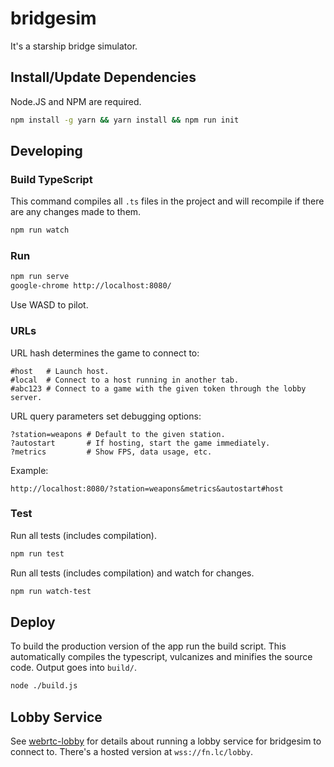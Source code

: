 # bridgesim

It's a starship bridge simulator.

## Install/Update Dependencies
Node.JS and NPM are required.

```sh
npm install -g yarn && yarn install && npm run init
```

## Developing
### Build TypeScript
This command compiles all `.ts` files in the project and will recompile if
there are any changes made to them.
```sh
npm run watch
```

### Run
```sh
npm run serve
google-chrome http://localhost:8080/
```
Use WASD to pilot.

### URLs

URL hash determines the game to connect to:
```
#host   # Launch host.
#local  # Connect to a host running in another tab.
#abc123 # Connect to a game with the given token through the lobby server.
```

URL query parameters set debugging options:
```
?station=weapons # Default to the given station.
?autostart       # If hosting, start the game immediately.
?metrics         # Show FPS, data usage, etc.
```

Example:
```
http://localhost:8080/?station=weapons&metrics&autostart#host
```

### Test
Run all tests (includes compilation).
```sh
npm run test
```

Run all tests (includes compilation) and watch for changes.
```sh
npm run watch-test
```

## Deploy
To build the production version of the app run the build script. This
automatically compiles the typescript, vulcanizes and minifies the source code.
Output goes into `build/`.
```sh
node ./build.js
```

## Lobby Service

See [webrtc-lobby](https://github.com/d4l3k/webrtc-lobby) for details about running a lobby service for bridgesim to connect to. There's a hosted version at `wss://fn.lc/lobby`.
